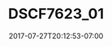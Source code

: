 ---
title: DSCF7623_01
date: 2017-07-27T20:12:53-07:00
draft: false
location: Seattle, WA
img_url: https://d17enza3bfujl8.cloudfront.net/DSCF7623_01.jpg
original_fn: ""
tags:
- Seattle, WA
- Olives
- dogs

---
